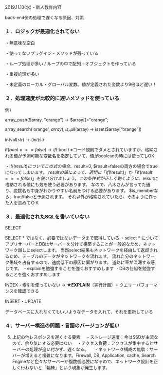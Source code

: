 2019.11.13(水) - 新人教育内容

back-end側の処理で遅くなる原因、対策

### １．ロジックが最適化されてない

・無意味な空白

・使ってないプラグイン・メソッドが残っている

・ループ処理が多い / ループの中で配列・オブジェクトを作っている

・重複処理が多い

・未定義のローカル・グローバル変数。値が定義された変数より9倍ほど遅い！

### ２．処理速度が比較的に遅いメソッドを使っている

例）

array_push($array, "orange") → $array[]="orange";

array_search('orange', $array), is_null($array) → isset($array[“orange”])

intval($str) → (int)$str

if($bool === false) → if(!$bool) ※コード規則でダメとされていますが、格納される値が予測可能な変数名を指定していて、値がbooleanの時には使ってもOK

・if(!$result)について
この式の場合、$result=0, $result=falseの両方の場合でtrueになってしまいます。
$resultの値によって、適切に「if(!$result)」か「if($result===false)」を使い分けましょう。
この条件式が正しく動くように、$resultに格納される値にも気を使う必要があります。
なので、八木さんが言ってた通り、変数名も中身がわかりやすい名前をつける必要があります。
$is_memberなら、true/falseと予測されます。
それ以外が格納されていたら、そのように作った人を責めてＯＫ

### ３．最適化されたSQLを書いていない

SELECT 

SELECT * ではなく、必要ではないデータまで取得している
・select * について
アプリサーバーとDBはサーバーを分けて構築することが一般的なため、ネットワーク越しにselectします。
当然select結果もネットワークを経由して返却されるため、テーブルのデータがネットワークを流れます。
流れた分のネットワーク帯域を占有するので、速度低下の原因に繋がります。
道路に車が渋滞する感じです。
・explainを勉強することを強くおすすめします
・DBの仕組を勉強することを強くおすすめします

INDEX・索引を使っていない → ★**EXPLAIN**（実行計画）= クエリーパフォーマンスを確認できる

INSERT・UPDATE

データベースに入れなくてもいいようなデータを入れて、それを更新している

### ４．サーバー構造の問題・言語のバージョンが低い

5. 上記の他レスポンスを遅くする要素
   　・ストレージ速度：今はSSDが主流なので、余り気にする必要はない
   　・アクセス負荷：アクセスが集中するとサーバーの処理が追い付かず、遅くなる。
   　・ネットワーク構成の無駄：サーバーが増えると複雑になります。Firewall, DB, Application, cache, Search Engineなど色々なサーバーが複数個必要になるので、ネットワーク設計を正しく行わないと「輻輳」という現象が発生します。